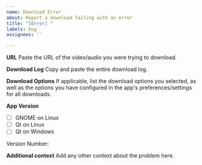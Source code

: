 ```yaml
---
name: Download Error
about: Report a download failing with an error
title: "[Error] "
labels: bug
assignees: ''

---
```


**URL**
Paste the URL of the video/audio you were trying to download.

**Download Log**
Copy and paste the entire download log.

**Download Options**
If applicable, list the download options you selected, as well as the options you have configured in the app's preferences/settings for all downloads.

**App Version**
- [ ] GNOME on Linux
- [ ] Qt on Linux
- [ ] Qt on Windows

Version Number: 

**Additional context**
Add any other context about the problem here.
